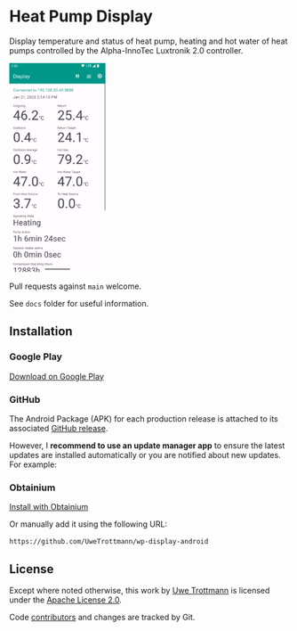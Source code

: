 # Heat Pump Display

Display temperature and status of heat pump, heating and hot water of heat pumps controlled
by the Alpha-InnoTec Luxtronik 2.0 controller.

<img src="screenshots/phone.png" height="375"/>

Pull requests against `main` welcome.

See `docs` folder for useful information.

## Installation

### Google Play

[Download on Google Play](https://play.google.com/store/apps/details?id=com.uwetrottmann.wpdisplay)

### GitHub

The Android Package (APK) for each production release is attached to its associated
[GitHub release](https://github.com/UweTrottmann/wp-display-android/releases/latest).

However, I **recommend to use an update manager app** to ensure the latest updates are installed
automatically or you are notified about new updates. For example:

### Obtainium

[Install with Obtainium](https://apps.obtainium.imranr.dev/redirect.html?r=obtainium://add/https://github.com/UweTrottmann/wp-display-android)

Or manually add it using the following URL:

```text
https://github.com/UweTrottmann/wp-display-android
```

## License

Except where noted otherwise, this work by [Uwe Trottmann](https://www.uwetrottmann.com) is licensed under the [Apache License 2.0](LICENSE.txt).

Code [contributors](https://github.com/UweTrottmann/wp-display-android/graphs/contributors) and changes are tracked by Git.

